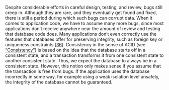 Despite considerable efforts in careful design, testing, and review, bugs still creep in. Although
they are rare, and they eventually get found and fixed, there is still a period during which such
bugs can corrupt data. 
When it comes to application code, we have to assume many more bugs, since most applications don’t
receive anywhere near the amount of review and testing that database code does. Many applications
don’t even correctly use the features that databases offer for preserving integrity, such as foreign
key or uniqueness constraints [[36](ch12.html#Bailis2015dn)]. 
Consistency in the sense of ACID (see [“Consistency”](ch07.html#sec_transactions_acid_consistency)) is based on the idea
that the database starts off in a consistent state, and a transaction transforms it from
one consistent state to another consistent state. Thus, we expect the database to always be in a
consistent state. However, this notion only makes sense if you assume that the transaction is free
from bugs. If the application uses the database incorrectly in some way, for example using a weak
isolation level unsafely, the integrity of the database cannot be guaranteed.